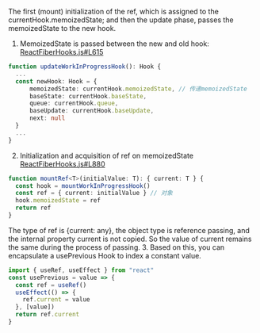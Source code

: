 The first (mount) initialization of the ref, which is assigned to the currentHook.memoizedState; and then the update phase, passes the memoizedState to the new hook.
1. MemoizedState is passed between the new and old hook:
[ReactFiberHooks.js#L615](https://github.com/facebook/react/blob/master/packages/react-reconciler/src/ReactFiberHooks.js#L615)
```ts
function updateWorkInProgressHook(): Hook {
  ...
  const newHook: Hook = {
      memoizedState: currentHook.memoizedState, // 传递memoizedState
      baseState: currentHook.baseState,
      queue: currentHook.queue,
      baseUpdate: currentHook.baseUpdate,
      next: null
  }
  ...
}
```
2. Initialization and acquisition of ref on memoizedState
[ReactFiberHooks.js#L880](https://github.com/facebook/react/blob/master/packages/react-reconciler/src/ReactFiberHooks.js#L880)
```ts
function mountRef<T>(initialValue: T): { current: T } {
  const hook = mountWorkInProgressHook()
  const ref = { current: initialValue } // 对象
  hook.memoizedState = ref
  return ref
}
```
The type of ref is {current: any}, the object type is reference passing, and the internal property current is not copied. So the value of current remains the same during the process of passing.
3. Based on this, you can encapsulate a usePrevious Hook to index a constant value.
```ts
import { useRef, useEffect } from "react"
const usePrevious = value => {
  const ref = useRef()
  useEffect(() => {
    ref.current = value
  }, [value])
  return ref.current
}
```